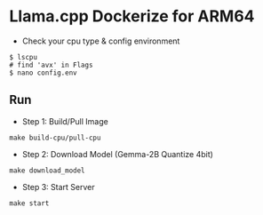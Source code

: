 # Llama.cpp Dockerize for ARM64

- Check your cpu type & config environment

```# command
$ lscpu
# find 'avx' in Flags
$ nano config.env
```


## Run
- Step 1: Build/Pull Image

```
make build-cpu/pull-cpu
```

- Step 2: Download Model (Gemma-2B Quantize 4bit)

```
make download_model
```

- Step 3: Start Server

```
make start
```
